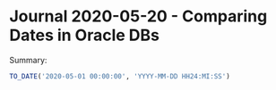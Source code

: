 Journal 2020-05-20 - Comparing Dates in Oracle DBs
========

Summary:

```sql
TO_DATE('2020-05-01 00:00:00', 'YYYY-MM-DD HH24:MI:SS')
```
